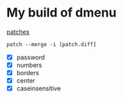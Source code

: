 # My build of dmenu

[patches](https://tools.suckless.org/dmenu/)

`patch --merge -i [patch.diff]`

- [x] password
- [x] numbers
- [x] borders
- [x] center
- [x] caseinsensitive
